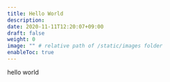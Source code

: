 ```yaml
---
title: Hello World
description: 
date: 2020-11-11T12:20:07+09:00
draft: false
weight: 0
image: "" # relative path of /static/images folder
enableToc: true
---
```


hello world
